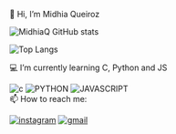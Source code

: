   👋 Hi, I’m Midhia Queiroz
  
 
  
![MidhiaQ GitHub stats](https://github-readme-stats.vercel.app/api?username=Midhia&theme=transparent&show_icons=true)

![Top Langs](https://github-readme-stats.vercel.app/api/top-langs/?username=MidhiaQ&hide_progress=false&theme=transparent)
          
💻 I’m currently learning C, Python and JS

  ![c](https://img.shields.io/badge/C-00599C?style=for-the-badge&logo=c&logoColor=white) 
  ![PYTHON](https://img.shields.io/badge/Python-3776AB?style=for-the-badge&logo=python&logoColor=white)
  ![JAVASCRIPT](https://img.shields.io/badge/JavaScript-F7DF1E?style=for-the-badge&logo=javascript&logoColor=black)         
📫 How to reach me:

[![instagram](https://img.shields.io/badge/Instagram-E4405F?style=for-the-badge&logo=instagram&logoColor=white)](queirozmidhia)
[![gmail](https://img.shields.io/badge/Gmail-D14836?style=for-the-badge&logo=gmail&logoColor=white)](queirozmidhia9@gmail.com)


          
<!---
MidhiaQ/MidhiaQ is a ✨ special ✨ repository because its `README.md` (this file) appears on your GitHub profile.
You can click the Preview link to take a look at your changes.
--->
